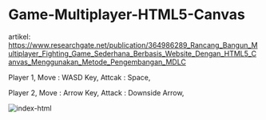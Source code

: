 # Game-Multiplayer-HTML5-Canvas

artikel: https://www.researchgate.net/publication/364986289_Rancang_Bangun_Multiplayer_Fighting_Game_Sederhana_Berbasis_Website_Dengan_HTML5_Canvas_Menggunakan_Metode_Pengembangan_MDLC

Player 1,
Move : WASD Key,
Attcak : Space,

Player 2,
Move : Arrow Key,
Attack : Downside Arrow,

![index-html](https://user-images.githubusercontent.com/121206148/211190622-44a63472-9327-46f5-a445-5fe8cc987b31.png)

